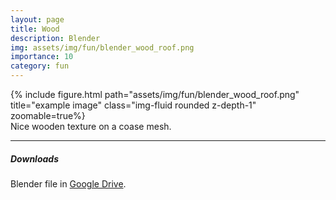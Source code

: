 ```yaml
---
layout: page
title: Wood
description: Blender
img: assets/img/fun/blender_wood_roof.png
importance: 10
category: fun
---
```


<div class="row">
    <div class="col-sm mt-3 mt-md-0">
        {% include figure.html path="assets/img/fun/blender_wood_roof.png" title="example image" class="img-fluid rounded z-depth-1" zoomable=true%}
    </div>       
</div>
<div class="caption">
    Nice wooden texture on a coase mesh.
</div>

------
##### **Downloads**
Blender file in [Google Drive](https://drive.google.com/file/d/1MytzujXUe3I6ic_VTRrGGGCTOphTTUcO/view?usp=sharing).
